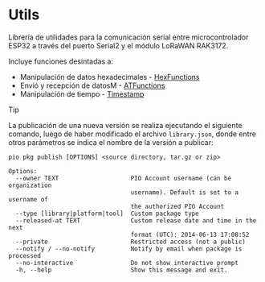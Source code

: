 # Utils
Librería de utilidades para la comunicación serial entre microcontrolador ESP32 a través del puerto Serial2 y el módulo LoRaWAN RAK3172.

Incluye funciones desintadas a:
* Manipulación de datos hexadecimales - [HexFunctions](include/HexFunctions.hpp)
* Envió y recepción de datosM - [ATFunctions](include/ATFunctions.hpp)
* Manipulación de tiempo - [Timestamp](include/Timestamp.hpp) 

> [!TIP]
> La publicación de una nueva versión se realiza ejecutando el siguiente comando, luego de haber modificado el archivo `library.json`, donde entre otros parámetros se indica el nombre de la versión a publicar:
> ```
> pio pkg publish [OPTIONS] <source directory, tar.gz or zip>
> 
> Options:
>   --owner TEXT                    PIO Account username (can be organization
>                                   username). Default is set to a username of
>                                   the authorized PIO Account
>   --type [library|platform|tool]  Custom package type
>   --released-at TEXT              Custom release date and time in the next
>                                   format (UTC): 2014-06-13 17:08:52
>   --private                       Restricted access (not a public)
>   --notify / --no-notify          Notify by email when package is processed
>   --no-interactive                Do not show interactive prompt
>   -h, --help                      Show this message and exit.
> ``` 
